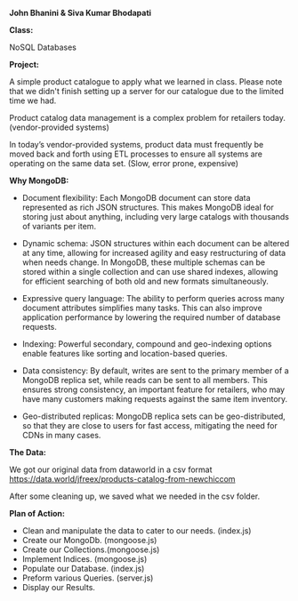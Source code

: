 **John Bhanini & Siva Kumar Bhodapati**

**Class:**

NoSQL Databases

**Project:**

A simple product catalogue to apply what we learned in class. Please note that we didn't finish setting up a server for our catalogue due to the limited time we had. 

Product catalog data management is a complex problem for retailers today. (vendor-provided systems)

In today’s vendor-provided systems, product data must frequently be moved back and forth using ETL processes to ensure all systems are operating on the same data set. (Slow, error prone, expensive)


**Why MongoDB:**

- Document flexibility: Each MongoDB document can store data represented as rich JSON structures. This makes MongoDB ideal for storing just about anything, including very large catalogs with thousands of variants per item.

- Dynamic schema: JSON structures within each document can be altered at any time, allowing for increased agility and easy restructuring of data when needs change. In MongoDB, these multiple schemas can be stored within a single collection and can use shared indexes, allowing for efficient searching of both old and new formats simultaneously.

- Expressive query language: The ability to perform queries across many document attributes simplifies many tasks. This can also improve application performance by lowering the required number of database requests.

- Indexing: Powerful secondary, compound and geo-indexing options enable features like sorting and location-based queries.

- Data consistency: By default, writes are sent to the primary member of a MongoDB replica set, while reads can be sent to all members. This ensures strong consistency, an important feature for retailers, who may have many customers making requests against the same item inventory.

- Geo-distributed replicas: MongoDB replica sets can be geo-distributed, so that they are close to users for fast access, mitigating the need for CDNs in many cases.

**The Data:**

We got our original data from dataworld in a csv format https://data.world/jfreex/products-catalog-from-newchiccom

After some cleaning up, we saved what we needed in the csv folder.

**Plan of Action:**

- Clean and manipulate the data to cater to our needs. (index.js)
- Create our MongoDb. (mongoose.js)
- Create our Collections.(mongoose.js)
- Implement Indices. (mongoose.js)
- Populate our Database. (index.js)
- Preform various Queries. (server.js)
- Display our Results.

